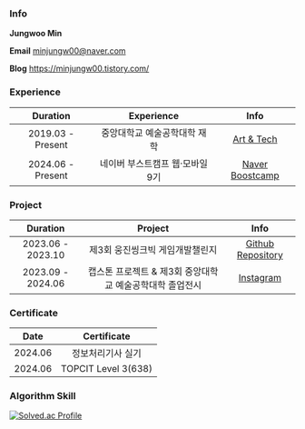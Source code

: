 ### Info

**Jungwoo Min**

**Email** minjungw00@naver.com

**Blog** https://minjungw00.tistory.com/

### Experience

|Duration|Experience|Info|
|:-:|:-:|:-:|
|2019.03 - Present|중앙대학교 예술공학대학 재학|[Art & Tech](https://artech.cau.ac.kr/)|
|2024.06 - Present|네이버 부스트캠프 웹·모바일 9기|[Naver Boostcamp](https://boostcamp.connect.or.kr/program_wm.html)|

### Project

|Duration|Project|Info|
|:-:|:-:|:-:|
|2023.06 - 2023.10|제3회 웅진씽크빅 게임개발챌린지|[Github Repository](https://github.com/mynameisjinhohong/HotSix)|
|2023.09 - 2024.06|캡스톤 프로젝트 & 제3회 중앙대학교 예술공학대학 졸업전시|[Instagram](https://www.instagram.com/cau_artech_grad?utm_source=ig_web_button_share_sheet&igsh=ZDNlZDc0MzIxNw==)|

### Certificate

|Date|Certificate|
|:-:|:-:|
|2024.06|정보처리기사 실기|
|2024.06|TOPCIT Level 3(638)|

### Algorithm Skill

[![Solved.ac Profile](http://mazassumnida.wtf/api/v2/generate_badge?boj=minjungw00)](https://solved.ac/minjungw00/)
